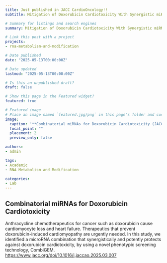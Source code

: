 ```yaml
---
title: Just published in JACC CardioOncology!!
subtitle: Mitigation of Doxorubicin Cardiotoxicity With Synergistic miRNA Combinations Identified Using Combinatorial Genetics en masse (CombiGEM)

# Summary for listings and search engines
summary: Mitigation of Doxorubicin Cardiotoxicity With Synergistic miRNA Combinations Identified Using Combinatorial Genetics en masse (CombiGEM)

# Link this post with a project
projects: 
- rna-metabolism-and-modification

# Date published
date: "2025-05-13T00:00:00Z"

# Date updated
lastmod: "2025-05-13T00:00:00Z"

# Is this an unpublished draft?
draft: false

# Show this page in the Featured widget?
featured: true

# Featured image
# Place an image named `featured.jpg/png` in this page's folder and customize its options here.
image:
  caption: '**Combinatorial miRNAs for Doxorubicin Cardiotoxicity (JACC: CardioOncology, https://www.jacc.org/doi/10.1016/j.jaccao.2025.03.007)**'
  focal_point: ""
  placement: 2
  preview_only: false

authors:
- admin

tags:
- Academic
- RNA Metabolism and Modification

categories:
- Lab
---
```


## **Combinatorial miRNAs for Doxorubicin Cardiotoxicity**

Anthracycline chemotherapeutics for cancer such as doxorubicin cause cardiomyocyte loss and heart failure. Therapeutics that prevent doxorubicin-induced cardiomyopathy are urgently needed.
In this study, we identified a microRNA combination that synergistically and potently protects against doxorubicin cardiotoxicity, by using a novel phenotypic screening technology, CombiGEM. 
https://www.jacc.org/doi/10.1016/j.jaccao.2025.03.007

